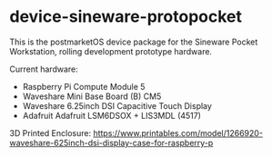 # device-sineware-protopocket

This is the postmarketOS device package for the Sineware Pocket Workstation, rolling development prototype hardware.

Current hardware:
- Raspberry Pi Compute Module 5
- Waveshare Mini Base Board (B) CM5
- Waveshare 6.25inch DSI Capacitive Touch Display
- Adafruit Adafruit LSM6DSOX + LIS3MDL (4517)

3D Printed Enclosure: https://www.printables.com/model/1266920-waveshare-625inch-dsi-display-case-for-raspberry-p
